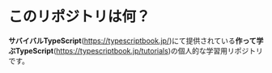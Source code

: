 # このリポジトリは何？
**サバイバルTypeScript**(https://typescriptbook.jp/)にて提供されている**作って学ぶTypeScript**(https://typescriptbook.jp/tutorials)の個人的な学習用リポジトリです。
